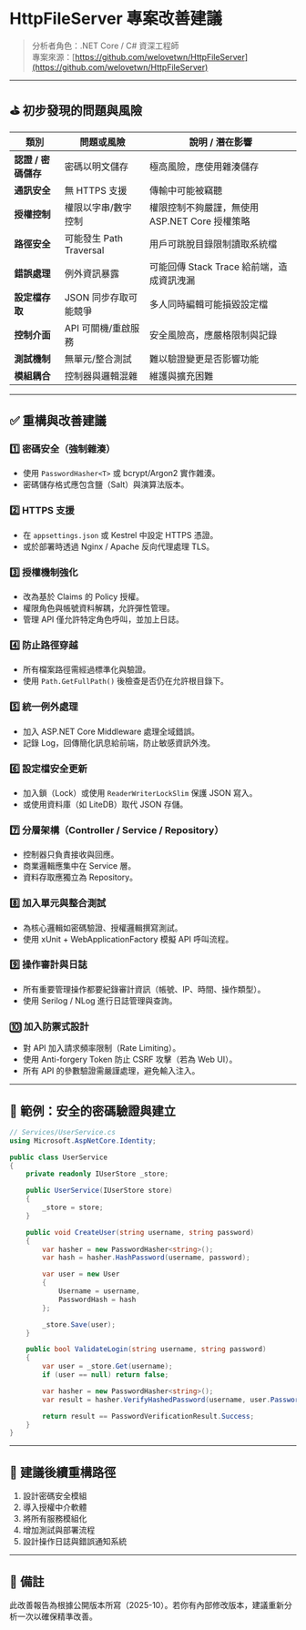 # HttpFileServer 專案改善建議  
> 分析者角色：.NET Core / C# 資深工程師  
> 專案來源：[https://github.com/welovetwn/HttpFileServer](https://github.com/welovetwn/HttpFileServer)  

---

## ⛳ 初步發現的問題與風險  

| 類別 | 問題或風險 | 說明 / 潛在影響 |
|------|------------|----------------|
| **認證 / 密碼儲存** | 密碼以明文儲存 | 極高風險，應使用雜湊儲存 |
| **通訊安全** | 無 HTTPS 支援 | 傳輸中可能被竊聽 |
| **授權控制** | 權限以字串/數字控制 | 權限控制不夠嚴謹，無使用 ASP.NET Core 授權策略 |
| **路徑安全** | 可能發生 Path Traversal | 用戶可跳脫目錄限制讀取系統檔 |
| **錯誤處理** | 例外資訊暴露 | 可能回傳 Stack Trace 給前端，造成資訊洩漏 |
| **設定檔存取** | JSON 同步存取可能競爭 | 多人同時編輯可能損毀設定檔 |
| **控制介面** | API 可關機/重啟服務 | 安全風險高，應嚴格限制與記錄 |
| **測試機制** | 無單元/整合測試 | 難以驗證變更是否影響功能 |
| **模組耦合** | 控制器與邏輯混雜 | 維護與擴充困難 |

---

## ✅ 重構與改善建議  

### 1️⃣ 密碼安全（強制雜湊）

- 使用 `PasswordHasher<T>` 或 bcrypt/Argon2 實作雜湊。
- 密碼儲存格式應包含鹽（Salt）與演算法版本。

### 2️⃣ HTTPS 支援

- 在 `appsettings.json` 或 Kestrel 中設定 HTTPS 憑證。
- 或於部署時透過 Nginx / Apache 反向代理處理 TLS。

### 3️⃣ 授權機制強化

- 改為基於 Claims 的 Policy 授權。
- 權限角色與帳號資料解耦，允許彈性管理。
- 管理 API 僅允許特定角色呼叫，並加上日誌。

### 4️⃣ 防止路徑穿越

- 所有檔案路徑需經過標準化與驗證。
- 使用 `Path.GetFullPath()` 後檢查是否仍在允許根目錄下。

### 5️⃣ 統一例外處理

- 加入 ASP.NET Core Middleware 處理全域錯誤。
- 記錄 Log，回傳簡化訊息給前端，防止敏感資訊外洩。

### 6️⃣ 設定檔安全更新

- 加入鎖（Lock）或使用 `ReaderWriterLockSlim` 保護 JSON 寫入。
- 或使用資料庫（如 LiteDB）取代 JSON 存儲。

### 7️⃣ 分層架構（Controller / Service / Repository）

- 控制器只負責接收與回應。
- 商業邏輯應集中在 Service 層。
- 資料存取應獨立為 Repository。

### 8️⃣ 加入單元與整合測試

- 為核心邏輯如密碼驗證、授權邏輯撰寫測試。
- 使用 xUnit + WebApplicationFactory 模擬 API 呼叫流程。

### 9️⃣ 操作審計與日誌

- 所有重要管理操作都要紀錄審計資訊（帳號、IP、時間、操作類型）。
- 使用 Serilog / NLog 進行日誌管理與查詢。

### 🔟 加入防禦式設計

- 對 API 加入請求頻率限制（Rate Limiting）。
- 使用 Anti-forgery Token 防止 CSRF 攻擊（若為 Web UI）。
- 所有 API 的參數驗證需嚴謹處理，避免輸入注入。

---

## 🧪 範例：安全的密碼驗證與建立

```csharp
// Services/UserService.cs
using Microsoft.AspNetCore.Identity;

public class UserService
{
    private readonly IUserStore _store;

    public UserService(IUserStore store)
    {
        _store = store;
    }

    public void CreateUser(string username, string password)
    {
        var hasher = new PasswordHasher<string>();
        var hash = hasher.HashPassword(username, password);

        var user = new User
        {
            Username = username,
            PasswordHash = hash
        };

        _store.Save(user);
    }

    public bool ValidateLogin(string username, string password)
    {
        var user = _store.Get(username);
        if (user == null) return false;

        var hasher = new PasswordHasher<string>();
        var result = hasher.VerifyHashedPassword(username, user.PasswordHash, password);

        return result == PasswordVerificationResult.Success;
    }
}
```
---

## 🧩 建議後續重構路徑

1. 設計密碼安全模組
2. 導入授權中介軟體
3. 將所有服務模組化
4. 增加測試與部署流程
5. 設計操作日誌與錯誤通知系統

---

## 📌 備註

此改善報告為根據公開版本所寫（2025-10）。若你有內部修改版本，建議重新分析一次以確保精準改善。

```